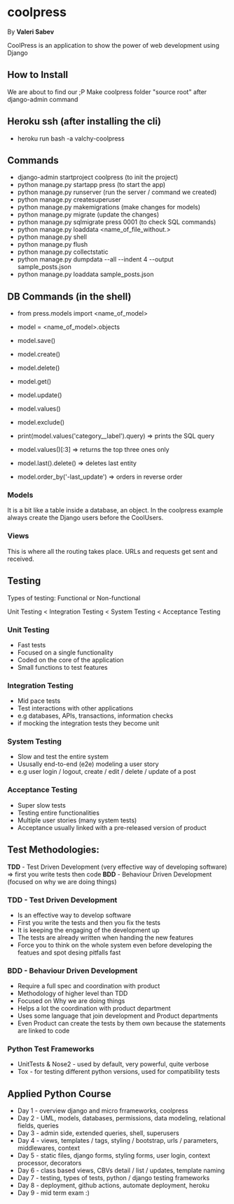 # coolpress
By **Valeri Sabev**

CoolPress is an application to show the power of web development using Django

## How to Install
We are about to find our ;P
Make coolpress folder "source root" after django-admin command

## Heroku ssh (after installing the cli)
* heroku run bash -a valchy-coolpress

## Commands
* django-admin startproject coolpress (to init the project)
* python manage.py startapp press (to start the app)
* python manage.py runserver (run the server / command we created)
* python manage.py createsuperuser
* python manage.py makemigrations (make changes for models)
* python manage.py migrate (update the changes)
* python manage.py sqlmigrate press 0001 (to check SQL commands)
* python manage.py loaddata <name_of_file_without.\>
* python manage.py shell
* python manage.py flush 
* python manage.py collectstatic
* python manage.py dumpdata --all --indent 4 --output sample_posts.json
* python manage.py loaddata sample_posts.json

## DB Commands (in the shell)
* from press.models import <name_of_model>
* model = <name_of_model>.objects
* model.save()
* model.create()
* model.delete()
* model.get()
* model.update()
* model.values()
* model.exclude()

* print(model.values('category__label').query) => prints the SQL query
* model.values()[:3] => returns the top three ones only
* model.last().delete() => deletes last entity
* model.order_by('-last_update') => orders in reverse order

### Models
It is a bit like a table inside a database, an object.
In the coolpress example always create the Django users before the CoolUsers.

### Views
This is where all the routing takes place.
URLs and requests get sent and received.

## Testing
Types of testing: Functional or Non-functional

Unit Testing < Integration Testing < System Testing < Acceptance Testing

### Unit Testing
* Fast tests
* Focused on a single functionality
* Coded on the core of the application
* Small functions to test features

### Integration Testing
* Mid pace tests
* Test interactions with other applications
* e.g databases, APIs, transactions, information checks
* if mocking the integration tests they become unit


### System Testing
* Slow and test the entire system
* Ususally end-to-end (e2e) modeling a user story
* e.g user login / logout, create / edit / delete / update of a post


### Acceptance Testing
* Super slow tests
* Testing entire functionalities
* Multiple user stories (many system tests)
* Acceptance usually linked with a pre-released version of product


## Test Methodologies:
**TDD** - Test Driven Development (very effective way of developing software) => first you write tests then code
**BDD** - Behaviour Driven Development (focused on why we are doing things)

### TDD - Test Driven Development 
* Is an effective way to develop software
* First you write the tests and then you fix the tests
* It is keeping the engaging of the development up
* The tests are already written when handing the new features
* Force you to think on the whole system even before developing the featues and spot desing pitfalls fast

### BDD - Behaviour Driven Development
* Require a full spec and coordination with product
* Methodology of higher level than TDD
* Focused on Why we are doing things
* Helps a lot the coordination with product department
* Uses some language that join development and Product departments
* Even Product can create the tests by them own because the statements are linked to code


### Python Test Frameworks
* UnitTests & Nose2 - used by default, very powerful, quite verbose
* Tox - for testing different python versions, used for compatibility tests


## Applied Python Course
* Day 1 - overview django and micro frrameworks, coolpress
* Day 2 - UML, models, databases, permissions, data modeling, relational fields, queries
* Day 3 - admin side, extended queries, shell, superusers
* Day 4 - views, templates / tags, styling / bootstrap, urls / parameters, middlewares, context
* Day 5 - static files, django forms, styling forms, user login, context processor, decorators
* Day 6 - class based views, CBVs detail / list / updates, template naming
* Day 7 - testing, types of tests, python / django testing frameworks
* Day 8 - deployment, github actions, automate deployment, heroku
* Day 9 - mid term exam :)